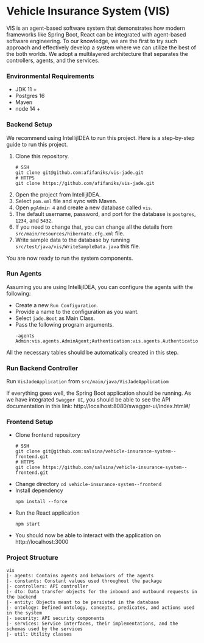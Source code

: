 # Vehicle Insurance System (VIS)
VIS is an agent-based software system that demonstrates how modern frameworks like Spring Boot, React can be integrated with agent-based software engineering. 
To our knowledge, we are the first to try such approach and effectively develop a system where we can utilize the best of the both worlds.
We adopt a multilayered architecture that separates the controllers, agents, and the services.

### Environmental Requirements
- JDK 11 +
- Postgres 16
- Maven
- node 14 +

### Backend Setup
We recommend using IntellijIDEA to run this project. Here is a step-by-step guide to run this project.
1. Clone this repository.
    ```shell
    # SSH
    git clone git@github.com:afifaniks/vis-jade.git
    # HTTPS
    git clone https://github.com/afifaniks/vis-jade.git 
    ```
2. Open the project from IntellijIDEA.
3. Select `pom.xml` file and sync with Maven.
4. Open `pgAdmin 4` and create a new database called `vis`.
5. The default username, password, and port for the database is `postgres`, `1234`, and `5432`.
6. If you need to change that, you can change all the details from `src/main/resources/hibernate.cfg.xml` file.
7. Write sample data to the database by running `src/test/java/vis/WriteSampleData.java` this file.

You are now ready to run the system components.
### Run Agents
Assuming you are using IntellijIDEA, you can configure the agents with the following:
- Create a new `Run Configuration`.
- Provide a name to the configuration as you want.
- Select ```jade.Boot``` as Main Class.
- Pass the following program arguments.
    ```
    -agents Admin:vis.agents.AdminAgent;Authentication:vis.agents.AuthenticationAgent;CustomerAssistant:vis.agents.CustomerAssistantAgent;InsuranceClaim:vis.agents.InsuranceClaimAgent;Database:vis.agents.DatabaseAgent;Verification:vis.agents.VerificationAgent
    ```
All the necessary tables should be automatically created in this step.
### Run Backend Controller
Run ```VisJadeApplication``` from ```src/main/java/VisJadeApplicatiom```

If everything goes well, the Spring Boot application should be running. As we have integrated `Swagger UI`, you should be able to see the
API documentation in this link: http://localhost:8080/swagger-ui/index.html#/

### Frontend Setup
- Clone frontend repository
    ```shell
    # SSH
    git clone git@github.com:salsina/vehicle-insurance-system--frontend.git
   # HTTPS
    git clone https://github.com/salsina/vehicle-insurance-system--frontend.git
    ```
- Change directory
  `cd vehicle-insurance-system--frontend`
- Install dependency
    ```shell
    npm install --force
    ```
- Run the React application
  ```
  npm start
  ```
- You should now be able to interact with the application on http://localhost:3000

### Project Structure
```
vis
|- agents: Contains agents and behaviors of the agents
|- constants: Constant values used throughout the package
|- controllers: API controller
|- dto: Data transfer objects for the inbound and outbound requests in the backend
|- entity: Objects meant to be persisted in the database
|- ontology: Defined ontology, concepts, predicates, and actions used in the system
|- security: API security components
|- services: Service interfaces, their implementations, and the schemas used by the services
|- util: Utility classes
```
